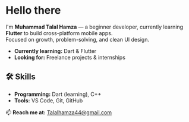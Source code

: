 # Hello there 

I'm **Muhammad Talal Hamza** — a beginner developer, currently learning **Flutter** to build cross-platform mobile apps.  
Focused on growth, problem-solving, and clean UI design.

-  **Currently learning:** Dart & Flutter  
-  **Looking for:** Freelance projects & internships  

## 🛠️ Skills
- **Programming:** Dart (learning), C++  
- **Tools:** VS Code, Git, GitHub  

📫 **Reach me at:** [Talalhamza44@gmail.com](mailto:Talalhamza44@gmail.com)

